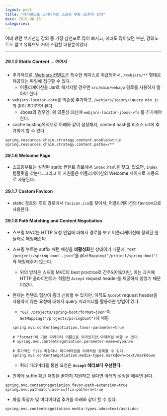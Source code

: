 ```yaml
---
layout: post
title: "레퍼런스로 스터디하는 스프링 부트 15회차 정리"
date: 2019-06-15
categories:
---
```


여태 봤던 백기선님 강의 중 가장 삼천포로 많이 빠지고, 에러도 많이났던 부분, 강의노트도 짧고 유튜브도 거의 스킵할 내용뿐이었다.

---

##### 29.1.5 Static Content ...이어서

- 추가적으로, [Webjars 컨텐트](https://www.webjars.org/)은 특수한 케이스로 취급되어서, `/webjars/**` 형태로 제공되는 파일에 접근할 수 있다.
  - 어플리케이션을 Jar로 패키지할 경우엔 `src/main/webapp` 경로를 사용하지 말아야 한다.
- `webjars-locator-core`를 의존성 추가하고, `/webjars/jqeury/jquery.min.js`와 같이 추가하면 된다.
  - Jboss의 경우엔, 위 의존성 대신에  `webjars-locator-jboss-vfs` 를 추가해야 한다.
- cache busting목적으로 아래와 같이 설정해서, content hash를 리소스 url에 추가하게 할 수 있다.

```properties
spring.resources.chain.strategy.content.enabled=true
spring.resources.chain.strategy.content.paths=/**
```

#### 29.1.6 Welcome Page

- 스프링부트는 설정된 static 컨텐트 경로에서 `index.html`을 찾고, 없으면, `index` 템플릿을 찾는다. 그리고 이 자원들은 어플리케이션의 Welcome 페이지로 자동으로 사용된다.

#### 29.1.7 Custom Favicon

- static 경로와 루트 경로에서 `favicon.ico`를 찾아서, 어플리케이션의 favicon으로 사용한다.

#### 29.1.8 Path Matching and Content Negotiation

- 스프링 MVC는 HTTP 요청 인입에 대해서 경로를 보고 어플리케이션에 정의된 핸들러로 매핑해준다.

- 스프링 부트는 suffix 패턴 매칭을 **비활성화**한 상태이기 때문에, `"GET /projects/spring-boot-.json"`를 `@GetMapping("/project/spring-boot")`와 매핑해주지 않는다.

  - 위의 방식은 스프링 MVC의 best practice로 간주되어왔지만, 이는 과거에 HTTP 클라이언트가 적합한 `Accept` request header를 제공하지 않았기 때문이었다.

- 현재는 컨텐츠 협상이 좀더 신뢰할 수 있지만, 아직도 `Accept` request header을 사용하지 않는 요청에 대해서 query 파라미터를 활용하는 방법이 있다.

  - `"GET /projects/spring-boot?format=json"`이 `GetMapping("/projects/psringboot")`에 매핑

  ```properties
  spring.mvc.contentnegotiation.favor-parameter=true
  
  # "format"이 기본 파라미터 이름으로 되어있지만 아래처럼 바꿀 수 있다.
  # spring.mvc.contentnegotiation.parameter-name=myparam
  
  # 추가적인 file 확장자나 미디어타입을 아래처럼 등록할 수 있다.
  spring.mvc.contentnegotiation.media-types.markdown=text/markdown
  ```

  - 쿼리 파라미터를 통한 요청은 **`Accept` 헤더보다 우선한다.**

- 만약에 suffix 패턴 매칭을 끝까지 지원하고 싶다면 아래의 설정을 해주면 된다.

```properties
spring.mvc.contentnegotiation.favor-path-extension=true
spring.mvc.pathmatch.use-suffix-pattern=true
```

- 파일 확장자 및 미디어타입 추가를 아래와 같이 할 수 있다.

```properties
spring.mvc.contentnegotiation.media-types.adoc=text/asciidoc
```


